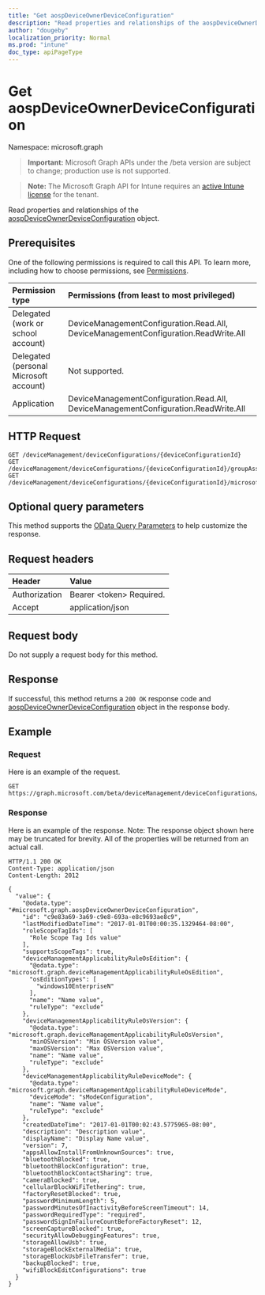 ```yaml
---
title: "Get aospDeviceOwnerDeviceConfiguration"
description: "Read properties and relationships of the aospDeviceOwnerDeviceConfiguration object."
author: "dougeby"
localization_priority: Normal
ms.prod: "intune"
doc_type: apiPageType
---
```


# Get aospDeviceOwnerDeviceConfiguration

Namespace: microsoft.graph

> **Important:** Microsoft Graph APIs under the /beta version are subject to change; production use is not supported.

> **Note:** The Microsoft Graph API for Intune requires an [active Intune license](https://go.microsoft.com/fwlink/?linkid=839381) for the tenant.

Read properties and relationships of the [aospDeviceOwnerDeviceConfiguration](../resources/intune-deviceconfig-aospdeviceownerdeviceconfiguration.md) object.

## Prerequisites
One of the following permissions is required to call this API. To learn more, including how to choose permissions, see [Permissions](/graph/permissions-reference).

|Permission type|Permissions (from least to most privileged)|
|:---|:---|
|Delegated (work or school account)|DeviceManagementConfiguration.Read.All, DeviceManagementConfiguration.ReadWrite.All|
|Delegated (personal Microsoft account)|Not supported.|
|Application|DeviceManagementConfiguration.Read.All, DeviceManagementConfiguration.ReadWrite.All|

## HTTP Request
<!-- {
  "blockType": "ignored"
}
-->
``` http
GET /deviceManagement/deviceConfigurations/{deviceConfigurationId}
GET /deviceManagement/deviceConfigurations/{deviceConfigurationId}/groupAssignments/{deviceConfigurationGroupAssignmentId}/deviceConfiguration
GET /deviceManagement/deviceConfigurations/{deviceConfigurationId}/microsoft.graph.windowsDomainJoinConfiguration/networkAccessConfigurations/{deviceConfigurationId}
```

## Optional query parameters
This method supports the [OData Query Parameters](/graph/query-parameters) to help customize the response.

## Request headers
|Header|Value|
|:---|:---|
|Authorization|Bearer &lt;token&gt; Required.|
|Accept|application/json|

## Request body
Do not supply a request body for this method.

## Response
If successful, this method returns a `200 OK` response code and [aospDeviceOwnerDeviceConfiguration](../resources/intune-deviceconfig-aospdeviceownerdeviceconfiguration.md) object in the response body.

## Example

### Request
Here is an example of the request.
``` http
GET https://graph.microsoft.com/beta/deviceManagement/deviceConfigurations/{deviceConfigurationId}
```

### Response
Here is an example of the response. Note: The response object shown here may be truncated for brevity. All of the properties will be returned from an actual call.
``` http
HTTP/1.1 200 OK
Content-Type: application/json
Content-Length: 2012

{
  "value": {
    "@odata.type": "#microsoft.graph.aospDeviceOwnerDeviceConfiguration",
    "id": "c9e83a69-3a69-c9e8-693a-e8c9693ae8c9",
    "lastModifiedDateTime": "2017-01-01T00:00:35.1329464-08:00",
    "roleScopeTagIds": [
      "Role Scope Tag Ids value"
    ],
    "supportsScopeTags": true,
    "deviceManagementApplicabilityRuleOsEdition": {
      "@odata.type": "microsoft.graph.deviceManagementApplicabilityRuleOsEdition",
      "osEditionTypes": [
        "windows10EnterpriseN"
      ],
      "name": "Name value",
      "ruleType": "exclude"
    },
    "deviceManagementApplicabilityRuleOsVersion": {
      "@odata.type": "microsoft.graph.deviceManagementApplicabilityRuleOsVersion",
      "minOSVersion": "Min OSVersion value",
      "maxOSVersion": "Max OSVersion value",
      "name": "Name value",
      "ruleType": "exclude"
    },
    "deviceManagementApplicabilityRuleDeviceMode": {
      "@odata.type": "microsoft.graph.deviceManagementApplicabilityRuleDeviceMode",
      "deviceMode": "sModeConfiguration",
      "name": "Name value",
      "ruleType": "exclude"
    },
    "createdDateTime": "2017-01-01T00:02:43.5775965-08:00",
    "description": "Description value",
    "displayName": "Display Name value",
    "version": 7,
    "appsAllowInstallFromUnknownSources": true,
    "bluetoothBlocked": true,
    "bluetoothBlockConfiguration": true,
    "bluetoothBlockContactSharing": true,
    "cameraBlocked": true,
    "cellularBlockWiFiTethering": true,
    "factoryResetBlocked": true,
    "passwordMinimumLength": 5,
    "passwordMinutesOfInactivityBeforeScreenTimeout": 14,
    "passwordRequiredType": "required",
    "passwordSignInFailureCountBeforeFactoryReset": 12,
    "screenCaptureBlocked": true,
    "securityAllowDebuggingFeatures": true,
    "storageAllowUsb": true,
    "storageBlockExternalMedia": true,
    "storageBlockUsbFileTransfer": true,
    "backupBlocked": true,
    "wifiBlockEditConfigurations": true
  }
}
```



